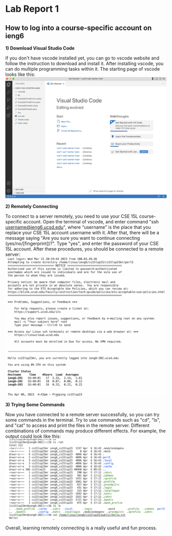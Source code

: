 # Lab Report 1
## How to log into a course-specific account on ieng6
**1) Download Visual Studio Code**

  If you don't have vscode installed yet, you can go to vscode website and follow the instruction to download and install it. After installing vscode, you can do multiple programming tasks within it. The starting page of vscode looks like this:
  ![Image](vscode.jpg)
  
**2) Remotely Connecting**

  To connect to a server remotely, you need to use your CSE 15L course-specific account. Open the terminal of vscode, and enter command "ssh username@ieng6.ucsd.edu", where “username” is the place that you replace your CSE 15L account username with it. After that, there will be a message saying "Are you sure you want to continue connecting (yes/no/[fingerprint])?". Type "yes", and enter the password of your CSE 15L account. After these procedures, you should be connected to a remote server:
  ![Image](connected.jpg)
 
**3) Trying Some Commands**

  Now you have connected to a remote server successfully, so you can try some commands in the terminal. Try to use commands such as "cd", "ls", and "cat" to access and print the files in the remote server. Different combinations of commands may produce different effects. For example, the output could look like this:
![Image](commands.jpg)
  
Overall, learning remotely connecting is a really useful and fun process.
